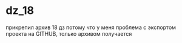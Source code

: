 # dz_18
прикрепил архив 18 дз потому что у меня проблема с экспортом проекта на GITHUB, только архивом получается
